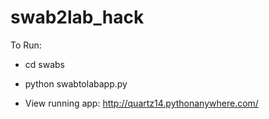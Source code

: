 # swab2lab_hack

To Run: 
* cd swabs
* python swabtolabapp.py

* View running app: http://quartz14.pythonanywhere.com/
